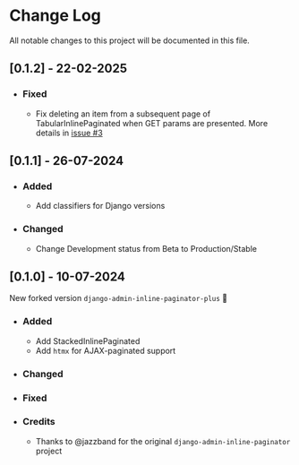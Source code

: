 # Change Log
All notable changes to this project will be documented in this file.


## [0.1.2] - 22-02-2025

   * ### Fixed
     - Fix deleting an item from a subsequent page of TabularInlinePaginated when GET params are presented. More details in [issue #3](https://github.com/DmytroLitvinov/django-admin-inline-paginator-plus/issues/3)

## [0.1.1] - 26-07-2024

   * ### Added
     - Add classifiers for Django versions
   * ### Changed
     - Change Development status from Beta to Production/Stable

## [0.1.0] - 10-07-2024

New forked version `django-admin-inline-paginator-plus` 🎉

   * ### Added
     - Add StackedInlinePaginated
     - Add `htmx` for AJAX-paginated support
   * ### Changed
   * ### Fixed
   * ### Credits
     - Thanks to @jazzband for the original `django-admin-inline-paginator` project
